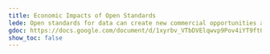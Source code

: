```yaml
---
title: Economic Impacts of Open Standards
lede: Open standards for data can create new commercial opportunities and provide competitive advantage to organisations that adopt them.
gdoc: https://docs.google.com/document/d/1xyrbv_VTbDVElqwvp9Pov4iYT9ftUKXHzd9ifvW5yqE/edit#
show_toc: false
---
```

